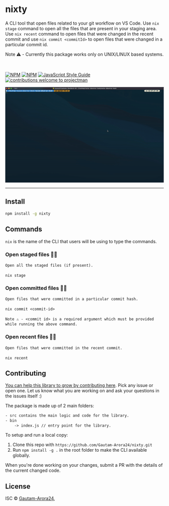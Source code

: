 # nixty

A CLI tool that open files related to your git workflow on VS Code. Use `nix stage` command to open all the files that are present in your staging area. Use `nix recent` command to open files that were changed in the recent commit and use `nix commit <commitId>` to open files that were changed in a particular commit id.

 Note ⚠️ - Currently this package works only on UNIX/LINUX based systems.

<br/></br>
[![NPM](https://img.shields.io/npm/v/nixty.svg)](https://www.npmjs.com/package/resize-observer-hook)
[![NPM](https://img.shields.io/npm/dt/nixty?label=npm%20downloads&style=flat-square)](https://www.npmjs.org/package/nixty)
[![JavaScript Style Guide](https://img.shields.io/badge/code_style-standard-brightgreen.svg)](https://standardjs.com)
[![contributions welcome to projectman](https://img.shields.io/badge/contributions-welcome-brightgreen?style=flat-square&logo=github)](https://github.com/saurabhdaware/projectman/issues)

<p align="center"><img width=800 alt="Nixty explanation video" src="./media/presentation.gif"></p>

---

## Install

```bash
npm install -g nixty
```

## Commands

`nix` is the name of the CLI that users will be using to type the commands.

### Open staged files 🙌🏻

    Open all the staged files (if present).

    nix stage

### Open committed files 🤘🏻

    Open files that were committed in a particular commit hash.

    nix commit <commit-id>

    Note ⚠️ - <commit id> is a required argument which must be provided while running the above command.

### Open recent files ✌🏻

    Open files that were committed in the recent commit.

    nix recent

## Contributing

[You can help this library to grow by contributing here](https://github.com/Gautam-Arora24/nixty/issues). Pick any issue or open one. Let us know what you are working on and ask your questions in the issues itself :)

The package is made up of 2 main folders:

```
- src contains the main logic and code for the library.
- bin
    -> index.js // entry point for the library.
```

To setup and run a local copy:

1.  Clone this repo with `https://github.com/Gautam-Arora24/nixty.git`
2.  Run `npm install -g .` in the root folder to make the CLI available globally.

When you're done working on your changes, submit a PR with the details of the current changed code.

## License

ISC © [Gautam-Arora24](https://github.com/Gautam-Arora24),
